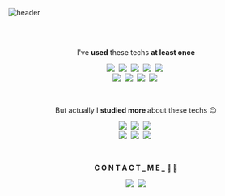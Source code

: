 ![header](https://capsule-render.vercel.app/api?type=SOFT&text=C://baehyunjung/coding/🐣&fontSize=45&fontColor=FEFEFF&color=000000&height=150&animation=twinkling)

<br>
<br>
<p align="center">  I've <b>used</b> these techs <b>at least once</b>  </p> 

<p align="center">
  <img src="https://img.shields.io/badge/Java-007396?style=flat-square&logo=Java&logoColor=white"/></a>&nbsp
  <img src="https://img.shields.io/badge/Spring-6DB33F?style=flat-square&logo=Spring&logoColor=white"/></a>&nbsp
  <img src="https://img.shields.io/badge/SpringBoot-6DB33F?style=flat-square&logo=Spring&logoColor=white"/></a>&nbsp
  <img src="https://img.shields.io/badge/Oracle-F80000?style=flat-square&logo=Oracle&logoColor=white"/></a>&nbsp 
  <img src="https://img.shields.io/badge/Mysql-E6B91E?style=flat-square&logo=MySql&logoColor=white"/></a>&nbsp
  <br>
  <img src="https://img.shields.io/badge/Javascript-ffb13b?style=flat-square&logo=javascript&logoColor=white"/></a>&nbsp
  <img src="https://img.shields.io/badge/TypeScript-3178C6?style=flat-square&logo=TypeScript&logoColor=white"/></a>&nbsp
  <img src="https://img.shields.io/badge/jQuery-0769AD?style=flat-square&logo=jQuery&logoColor=white"/></a>&nbsp
  <img src="https://img.shields.io/badge/css-1572B6?style=flat-square&logo=css3&logoColor=white"/></a>&nbsp
</p>
<br>
<p align="center">  But actually I <b> studied more </b>about these techs 😉</p>

<p align="center">
  <img src="https://img.shields.io/badge/Java-007396?style=flat-square&logo=Java&logoColor=white"/></a>&nbsp
  <img src="https://img.shields.io/badge/Spring-6DB33F?style=flat-square&logo=Spring&logoColor=white"/></a>&nbsp
  <img src="https://img.shields.io/badge/Oracle-F80000?style=flat-square&logo=Oracle&logoColor=white"/></a>&nbsp 
  <br>
  <img src="https://img.shields.io/badge/Javascript-ffb13b?style=flat-square&logo=javascript&logoColor=white"/></a>&nbsp
  <img src="https://img.shields.io/badge/jQuery-0769AD?style=flat-square&logo=jQuery&logoColor=white"/></a>&nbsp
  <img src="https://img.shields.io/badge/css-1572B6?style=flat-square&logo=css3&logoColor=white"/></a>&nbsp
</p>
<br>
<p align="center"><b> C O N T A C T  _ M E  _ 👄 💭 </b></p> 
<p align="center">
<a href="https://velog.io/@baehj/about"><img src="https://img.shields.io/badge/Tech%20Blog-20C997?style=flat-square&logo=Velog&logoColor=white&link="https://velog.io/@baehj/about"/></a>&nbsp
<a href="mailto:baehj211221@gmail.com"><img src="https://img.shields.io/badge/Gmail-d14836?style=flat-square&logo=Gmail&logoColor=white&link=baehj211221@gmail.com"/></a>
<p>
